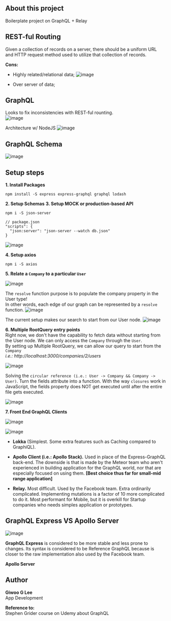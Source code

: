 ## About this project

Boilerplate project on GraphQL + Relay

## REST-ful Routing

Given a collection of records on a server, there should be a uniform URL and HTTP request method used to utilize that collection of records.

**Cons:**

- Highly related/relational data;
  ![image](https://user-images.githubusercontent.com/16644017/96094877-db664600-0f08-11eb-94b3-162a5de16883.png)

- Over server of data;

## GraphQL

Looks to fix inconsistencies with REST-ful rounting.  
![image](https://user-images.githubusercontent.com/16644017/96095878-2e8cc880-0f0a-11eb-9a2d-7c267ba06618.png)

Architecture w/ NodeJS
![image](https://user-images.githubusercontent.com/16644017/96361470-dd2a4680-1160-11eb-9215-b8a70875f886.png)

## GraphQL Schema

![image](https://user-images.githubusercontent.com/16644017/96361586-07c8cf00-1162-11eb-812b-5950ee8e041d.png)

## Setup steps

**1. Install Packages**

```
npm install -S express express-graphql graphql lodash
```

**2. Setup Schemas**
**3. Setup MOCK or production-based API**

```
npm i -S json-server
```

```
// package.json
"scripts": {
  "json:server": "json-server --watch db.json"
}
```

![image](https://user-images.githubusercontent.com/16644017/96366627-a6b1f300-1183-11eb-8a4b-e531bd4f32d0.png)

**4. Setup axios**

```
npm i -S axios
```

**5. Relate a `Company` to a particular `User`**

![image](https://user-images.githubusercontent.com/16644017/96365728-9dbe2300-117d-11eb-82cb-076b3519f4c9.png)

The `resolve` function purpose is to populate the company property in the User type!  
In other words, each edge of our graph can be represented by a `resolve` function.
![image](https://user-images.githubusercontent.com/16644017/96366138-a19f7480-1180-11eb-8158-d3158d5477b3.png)

The current setup makes our search to start from our User node.
![image](https://user-images.githubusercontent.com/16644017/96366285-b29cb580-1181-11eb-89de-541e6334e7d7.png)

**6. Multiple RootQuery entry points**  
Right now, we don't have the capability to fetch data without starting from the User node. We can only access the `Company` through the `User`.  
By setting up Multiple RootQuery, we can allow our query to start from the `Company`  
_i.e.: http://localhost:3000/companies/2/users_

![image](https://user-images.githubusercontent.com/16644017/96366571-52a70e80-1183-11eb-9442-a76bc989bea2.png)

Solving the `circular reference (i.e.: User -> Company && Company -> User)`. Turn the fields attribute into a function. With the way `closures` work in JavaScript, the fields property does NOT get executed until after the entire file gets executed.

![image](https://user-images.githubusercontent.com/16644017/96366773-d8778980-1184-11eb-9f8b-14cbfeffd46a.png)

**7. Front End GraphQL Clients**

![image](https://user-images.githubusercontent.com/16644017/96393462-25e20e00-11fa-11eb-9a9a-41d4fa244c44.png)

![image](https://user-images.githubusercontent.com/16644017/96393396-efa48e80-11f9-11eb-9168-bd0a3d81c50d.png)

- **Lokka** (Simplest. Some extra features such as Caching compared to GraphiQL).

- **Apollo Client (i.e.: Apollo Stack).** Used in place of the Express-GraphQL back-end. The downside is that is made by the Meteor team who aren't experienced in building application for the GraphQL world, nor that are especially focused on using them. **[Best choice thus far for small-mid range application]**

- **Relay.** Most difficult. Used by the Facebook team. Extra ordinarily complicated. Implementing mutations is a factor of 10 more complicated to do it. Most performant for Mobile, but it is overkill for Startup companies who needs simples application or prototypes.

## GraphQL Express VS Apollo Server

![image](https://user-images.githubusercontent.com/16644017/96393830-46f72e80-11fb-11eb-8621-b32e7f3088b8.png)

**GraphQL Express** is considered to be more stable and less prone to changes. Its syntax is considered to be Reference GraphQL because is closer to the raw implementation also used by the Facebook team.  

**Apollo Server** 


## Author

**Giwoo G Lee**  
App Development

**Reference to:**  
Stephen Grider course on Udemy about GraphQL
